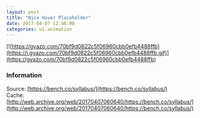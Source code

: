 ```yaml
---
layout: post
title: "Nice Hover Placeholder"
date: 2017-04-07 12:46:00
categories: ui-animation
---
```


[![https://gyazo.com/70bf9d0822c5f06960cbb0efb4488ffb](https://i.gyazo.com/70bf9d0822c5f06960cbb0efb4488ffb.gif)](https://gyazo.com/70bf9d0822c5f06960cbb0efb4488ffb)

### Information
Source: [https://bench.co/syllabus/](https://bench.co/syllabus/)  
Cache: [http://web.archive.org/web/20170407060640/https://bench.co/syllabus/](http://web.archive.org/web/20170407060640/https://bench.co/syllabus/)
